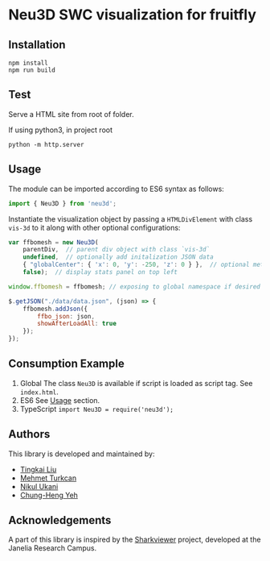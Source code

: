 # Neu3D SWC visualization for fruitfly


## Installation
```
npm install
npm run build
```

## Test
Serve a HTML site from root of folder.

If using python3, in project root

```
python -m http.server
```

## Usage
The module can be imported according to ES6 syntax as follows:

```javascript
import { Neu3D } from 'neu3d';
```

Instantiate the visualization object by passing a `HTMLDivElement` with class `vis-3d` to it along with other optional configurations:

```javascript
var ffbomesh = new Neu3D(
    parentDiv,  // parent div object with class `vis-3d`
    undefined,  // optionally add initalization JSON data
    { "globalCenter": { 'x': 0, 'y': -250, 'z': 0 } },  // optional metadata
    false);  // display stats panel on top left

window.ffbomesh = ffbomesh; // exposing to global namespace if desired

$.getJSON("./data/data.json", (json) => {
    ffbomesh.addJson({
        ffbo_json: json,
        showAfterLoadAll: true
    });
});
```


## Consumption Example
1. Global
    The class `Neu3D` is available if script is loaded as script tag. See `index.html`.
2. ES6
    See [Usage](#usage) section.
3. TypeScript
   `import Neu3D = require('neu3d');`
## Authors

This library is developed and maintained by:

* [Tingkai Liu]()
* [Mehmet Turkcan]()
* [Nikul Ukani]()
* [Chung-Heng Yeh]()

## Acknowledgements

A part of this library is inspired by the [Sharkviewer](https://github.com/JaneliaSciComp/SharkViewer) project, developed at the Janelia Research Campus.
